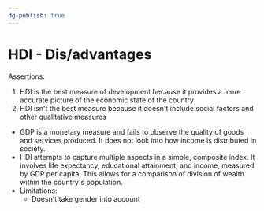 ```yaml
---
dg-publish: true
---
```

# HDI - Dis/advantages
Assertions:
1. HDI is the best measure of development because it  provides a more accurate picture of the  economic state of the country
2. HDI isn't the best measure because it doesn't include social factors and other qualitative measures

* GDP is a monetary measure and fails to observe the quality of goods and services produced. It does not look into how income is distributed in society.
* HDI attempts to capture multiple aspects in a simple, composite index. It involves life expectancy, educational attainment, and income, measured by GDP per capita. This allows for a comparison of division of wealth within the country's  population. 
* Limitations:
	* Doesn't take gender into account
